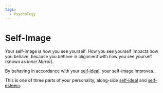 ```yaml
---
tags:
  - Psychology
---
```

# Self-Image

Your self-image is how you see yourself. How you see yourself impacts how you
behave, because you behave in alignment with how you see yourself (known as
_Inner Mirror_).

By behaving in accordance with your
[self-ideal](/health/mental-health/self-ideal.md), your self-image improves.

This is one of three parts of your personality, along-side
[self-ideal](/health/mental-health/self-ideal.md) and
[self-esteem](/health/mental-health/self-esteem.md).
